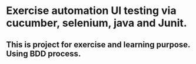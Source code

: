 # Exercise automation UI testing via cucumber, selenium, java and Junit.
## This is project for exercise and learning purpose. Using BDD process.
